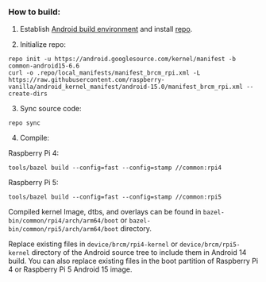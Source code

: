 ### How to build:

1. Establish [Android build environment](https://source.android.com/setup/initializing) and install [repo](https://source.android.com/docs/setup/develop#installing-repo).

2. Initialize repo:

```
repo init -u https://android.googlesource.com/kernel/manifest -b common-android15-6.6
curl -o .repo/local_manifests/manifest_brcm_rpi.xml -L https://raw.githubusercontent.com/raspberry-vanilla/android_kernel_manifest/android-15.0/manifest_brcm_rpi.xml --create-dirs
```

3. Sync source code:

```
repo sync
```

4. Compile:

Raspberry Pi 4:
```
tools/bazel build --config=fast --config=stamp //common:rpi4
```

Raspberry Pi 5:
```
tools/bazel build --config=fast --config=stamp //common:rpi5
```

Compiled kernel Image, dtbs, and overlays can be found in `bazel-bin/common/rpi4/arch/arm64/boot` or `bazel-bin/common/rpi5/arch/arm64/boot` directory.

Replace existing files in `device/brcm/rpi4-kernel` or `device/brcm/rpi5-kernel` directory of the Android source tree to include them in Android 14 build. You can also replace existing files in the boot partition of Raspberry Pi 4 or Raspberry Pi 5 Android 15 image.

